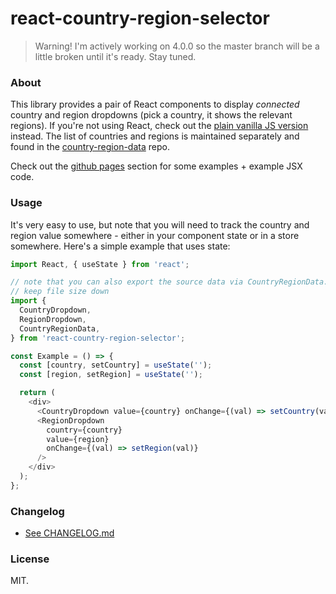 # react-country-region-selector

> Warning! I'm actively working on 4.0.0 so the master branch will be a little broken until it's ready. Stay tuned.

### About

This library provides a pair of React components to display _connected_ country and region dropdowns (pick a country, it shows the relevant regions). If you're not using React, check out the [plain vanilla JS version](https://github.com/country-regions/country-region-selector) instead. The list of countries and regions is maintained separately and found in the [country-region-data](https://github.com/country-regions/country-region-data) repo.

Check out the [github pages](http://country-regions.github.io/react-country-region-selector/) section for some examples + example
JSX code.

<a name="features"></a>

### Usage

It's very easy to use, but note that you will need to track the country and region value somewhere - either in your
component state or in a store somewhere. Here's a simple example that uses state:

```javascript
import React, { useState } from 'react';

// note that you can also export the source data via CountryRegionData. It's in a deliberately concise format to
// keep file size down
import {
  CountryDropdown,
  RegionDropdown,
  CountryRegionData,
} from 'react-country-region-selector';

const Example = () => {
  const [country, setCountry] = useState('');
  const [region, setRegion] = useState('');

  return (
    <div>
      <CountryDropdown value={country} onChange={(val) => setCountry(val)} />
      <RegionDropdown
        country={country}
        value={region}
        onChange={(val) => setRegion(val)}
      />
    </div>
  );
};
```

<a name="changelog"></a>

### Changelog

- [See CHANGELOG.md](./CHANGELOG.md)

<a name="license"></a>

### License

MIT.
